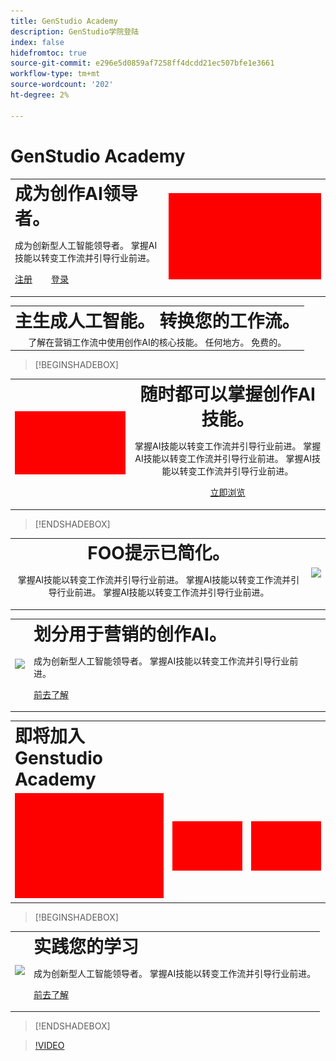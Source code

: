 ```yaml
---
title: GenStudio Academy
description: GenStudio学院登陆
index: false
hidefromtoc: true
source-git-commit: e296e5d0859af7258ff4dcdd21ec507bfe1e3661
workflow-type: tm+mt
source-wordcount: '202'
ht-degree: 2%

---
```


# GenStudio Academy

<table>
 <tr style= "border: 0;">
  <td> <strong style= "font-size: 2em">成为创作AI领导者。</strong><p> 成为创新型人工智能领导者。 掌握AI技能以转变工作流并引导行业前进。 <p><a href="https://learningmanager.adobe.com/accountiplogin?ipId=16970&amp;accesskey=c4988oojirhb5" rel="noreferrer" target="_blank" class="spectrum-Button spectrum-Button--fill spectrum-Button--accent spectrum-Button--sizeM"><span class="spectrum-Button-label has-no-wrap">注册</span></a>          <a href="https://genstudioacademy.adobelearningmanager.com/" rel="noreferrer" target="_blank" class="spectrum-Button spectrum-Button--fill spectrum-Button--accent spectrum-Button--sizeM"><span class="spectrum-Button-label has-no-wrap">登录</span></a></td>
  <td><img src="./assets/medium.png"></td>
 </tr>
</table>

<table>
 <tr style= "border: 0;">
  <td align="center">
    <strong style= "font-size: 2em">主生成人工智能。 转换您的工作流。</strong>
  </td>
 </tr>
 <tr style= "border: 0;">
  <td align="center">
    了解在营销工作流中使用创作AI的核心技能。 任何地方。 免费的。
  </td>
 </tr>
</table>

>[!BEGINSHADEBOX]

<table>
 <tr style= "border: 0;">
  <td><img src="./assets/medium.png"></td>
  <td align="center"> <strong style= "font-size: 2em">随时都可以掌握创作AI技能。</strong><p> 掌握AI技能以转变工作流并引导行业前进。 掌握AI技能以转变工作流并引导行业前进。 掌握AI技能以转变工作流并引导行业前进。<p><a href="https://business.adobe.com/products/genstudio.htmlL" rel="noreferrer" target="_blank" class="spectrum-Button spectrum-Button--fill spectrum-Button--accent spectrum-Button--sizeM"><span class="spectrum-Button-label has-no-wrap">立即浏览</span></a></td>
 </tr>
</table>

>[!ENDSHADEBOX]

<table>
 <tr style= "border: 0;">
  <td align="center"> <strong style= "font-size: 2em"> FOO提示已简化。</strong><p> 掌握AI技能以转变工作流并引导行业前进。 掌握AI技能以转变工作流并引导行业前进。 掌握AI技能以转变工作流并引导行业前进。</td>
  <td><img src="https://video.tv.adobe.com/v/3434938?format=jpeg"></td>
 </tr>
</table>

<table>
 <tr style= "border: 0;">
  <td><img src="https://video.tv.adobe.com/v/3434938?format=jpeg"></td> 
  <td> <strong style= "font-size: 2em">划分用于营销的创作AI。</strong><p> 成为创新型人工智能领导者。 掌握AI技能以转变工作流并引导行业前进。 <p><a href="https://learningmanager.adobe.com/accountiplogin?ipId=16970&amp;accesskey=c4988oojirhb5" rel="noreferrer" target="_blank" class="spectrum-Button spectrum-Button--fill spectrum-Button--accent spectrum-Button--sizeM"><span class="spectrum-Button-label has-no-wrap">前去了解</span><td>
 </tr>
</table>

<table>
 <tr style= "border: 0;colspan: 2;">
  <td> <strong style= "font-size: 2em">即将加入Genstudio Academy</strong></td>
 </tr> 
 <tr style= "border: 0;colspan: 2;"> 
    <td align="left"><img src="./assets/small.png"></td>
    <td align="center"><img src="./assets/small.png"></td>
    <td align="right"><img src="./assets/small.png"></td>
 </tr>
</table>

>[!BEGINSHADEBOX]

<table>
 <tr style= "border: 0;">
 <td><img src="https://video.tv.adobe.com/v/3434938?format=jpeg"></td>
  <td> <strong style= "font-size: 2em">实践您的学习</strong><p> 成为创新型人工智能领导者。 掌握AI技能以转变工作流并引导行业前进。 <p><a href="https://learningmanager.adobe.com/accountiplogin?ipId=16970&amp;accesskey=c4988oojirhb5" rel="noreferrer" target="_blank" class="spectrum-Button spectrum-Button--fill spectrum-Button--accent spectrum-Button--sizeM"><span class="spectrum-Button-label has-no-wrap">前去了解</span></a></td>

</tr>
</table>

>[!ENDSHADEBOX]

>[!VIDEO](https://video.tv.adobe.com/v/3434938?autoplay=true&end=replay)

<!--
## Heading 2 SHADEBOXES



<table>
 <tr style= "border: 0;">
  <td><img src="./assets/medium.png"></td>
  <td align="center"> <strong style= "font-size: 2em">Image left / Text right</strong><p> Bacon ipsum dolor amet tri-tip buffalo kevin landjaeger beef ribs pork loin, brisket doner sirloin. Buffalo pig sausage, leberkas sirloin ham meatball t-bone tenderloin. Jerky kevin landjaeger prosciutto, cupim capicola boudin. <p><a href="https://business.adobe.com/products/genstudio.htmlL" rel="noreferrer" target="_blank" class="spectrum-Button spectrum-Button--fill spectrum-Button--accent spectrum-Button--sizeM"><span class="spectrum-Button-label has-no-wrap">Explore Now</span></a></td>
 </tr>
</table>



<table>
 <tr style= "border: 0;colspan: 2;">
  <td> <strong style= "font-size: 2em">Coming soon to Genstudio Academy</strong></td>
 </tr> 
 <tr> 
    <td align="left"><img src="./assets/small.png"></td>
    <td align="center"><img src="./assets/small.png"></td>
    <td align="right"><img src="./assets/small.png"></td>
 </tr>
</table>

>[!BEGINSHADEBOX]

<table>
 <tr style= "border: 0;">
  <td> <strong style= "font-size: 2em">Adobe GenStudio Academy</strong><p> Become a Generative AI leader. Master the AI skills to transform your workflows and lead your industry forward. <p><a href="https://business.adobe.com/products/genstudio.htmlL" rel="noreferrer" target="_blank" class="spectrum-Button spectrum-Button--fill spectrum-Button--accent spectrum-Button--sizeM"><span class="spectrum-Button-label has-no-wrap">Register</span></a>&nbsp&nbsp&nbsp&nbsp&nbsp&nbsp&nbsp   <a href="https://business.adobe.com/products/genstudio.htmlL" rel="noreferrer" target="_blank" class="spectrum-Button spectrum-Button--fill spectrum-Button--accent spectrum-Button--sizeM"><span class="spectrum-Button-label has-no-wrap">Login</span></a></td>
  <td><img src="./assets/medium.png"></td>
 </tr>
</table>

>[!ENDSHADEBOX]

### Coming soon to Genstudio Academy

<table>
 <tr> 
    <td align="left"><img src="./assets/small.png"></td>
    <td align="center"><img src="./assets/small.png"></td>
    <td align="right"><img src="./assets/small.png"></td>
 </tr>
</table>




-->